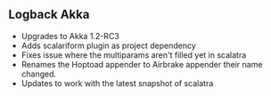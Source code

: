 ## Logback Akka
* Upgrades to Akka 1.2-RC3
* Adds scalariform plugin as project dependency
* Fixes issue where the multiparams aren't filled yet in scalatra
* Renames the Hoptoad appender to Airbrake appender their name changed.
* Updates to work with the latest snapshot of scalatra

